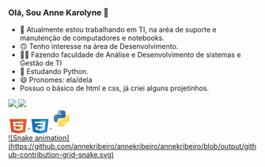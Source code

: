 ### Olá, Sou Anne Karolyne 👋


- 🔭 Atualmente estou trabalhando em TI, na aréa de suporte e manutenção de computadores e notebooks.
- 🙃 Tenho interesse na área de Desenvolvimento.
- 👩‍🎓 Fazendo faculdade de Análise e Desenvolvimento de sistemas e  Gestão de TI
- 🌱 Estudando Python.
- 😄 Pronomes: ela/dela
- Possuo o básico de html e css, já criei alguns projetinhos.

<div>
  <a href="https://github.com/annekribeiro">
  <img height="180em" src="https://github-readme-stats.vercel.app/api?username=annekribeiro&show_icons=true&theme=onedark&include_all_commits=true&count_private=true"/>
  <img height="180em" src="https://github-readme-stats.vercel.app/api/top-langs/?username=annekribeiro&layout=compact&langs_count=7&theme=onedark"/>
</div>
  
 <div style="display: inline_block">
   <img align="center" alt="anne-HTML" height="30" width="40" src="https://raw.githubusercontent.com/devicons/devicon/master/icons/html5/html5-original.svg">
   <img align="center" alt="anne-CSS" height="30" width="40" src="https://raw.githubusercontent.com/devicons/devicon/master/icons/css3/css3-original.svg">
   <img aling="center" alt="anne-py" heigth="40" width="40" src="https://raw.githubusercontent.com/devicons/devicon/master/icons/python/python-original.svg">
 </div>
  
  <div>
    ![Snake animation](https://github.com/annekribeiro/annekribeiro/annekribeiro/blob/output/github-contribution-grid-snake.svg)
  </div>
